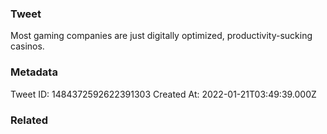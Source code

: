 ### Tweet
Most gaming companies are just digitally optimized, productivity-sucking casinos.

### Metadata
Tweet ID: 1484372592622391303
Created At: 2022-01-21T03:49:39.000Z

### Related

